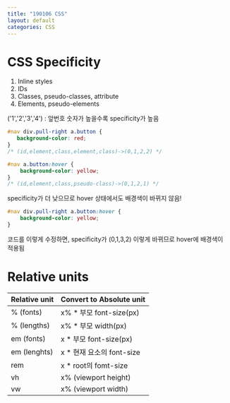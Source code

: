 ```yaml
---
title: "190106 CSS"
layout: default
categories: CSS
---
```


# CSS Specificity

1. Inline styles
2. IDs
3. Classes, pseudo-classes, attribute
4. Elements, pseudo-elements

('1','2','3','4') : 앞번호 숫자가 높을수록 specificity가 높음


```css
#nav div.pull-right a.button {
​	background-color: red;
}
/* (id,element,class,element,class)->(0,1,2,2) */

#nav a.button:hover {
​    background-color: yellow;
}
/* (id,element,class,pseudo-class)->(0,1,2,1) */
```

specificity가 더 낮으므로 hover 상태에서도 배경색이 바뀌지 않음!


```css
#nav div.pull-right a.button:hover {
	background-color: yellow;
}
```

코드를 이렇게 수정하면, specificity가 (0,1,3,2) 이렇게 바뀌므로 hover에 배경색이 적용됨



# Relative units

| Relative unit | Convert to Absolute unit  |
| ------------- | ------------------------- |
| % (fonts)     | x% * 부모 font-size(px)   |
| % (lengths)   | x% * 부모 width(px)       |
| em (fonts)    | x * 부모 font-size(px)    |
| em (lenghts)  | x * 현재 요소의 font-size |
| rem           | x * root의 fomt-size      |
| vh            | x% (viewport height)      |
| vw            | x% (viewport width)       |

